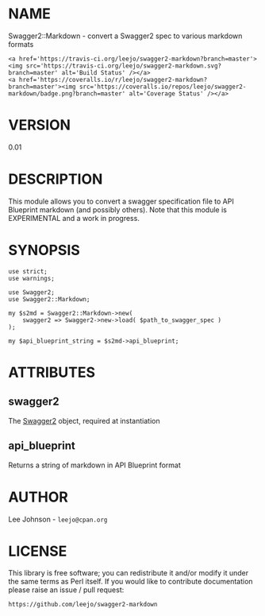 # NAME

Swagger2::Markdown - convert a Swagger2 spec to various markdown formats

<div>

    <a href='https://travis-ci.org/leejo/swagger2-markdown?branch=master'><img src='https://travis-ci.org/leejo/swagger2-markdown.svg?branch=master' alt='Build Status' /></a>
    <a href='https://coveralls.io/r/leejo/swagger2-markdown?branch=master'><img src='https://coveralls.io/repos/leejo/swagger2-markdown/badge.png?branch=master' alt='Coverage Status' /></a>
</div>

# VERSION

0.01

# DESCRIPTION

This module allows you to convert a swagger specification file to API Blueprint
markdown (and possibly others). Note that this module is EXPERIMENTAL and a work
in progress.

# SYNOPSIS

    use strict;
    use warnings;

    use Swagger2;
    use Swagger2::Markdown;

    my $s2md = Swagger2::Markdown->new(
        swagger2 => Swagger2->new->load( $path_to_swagger_spec )
    );

    my $api_blueprint_string = $s2md->api_blueprint;

# ATTRIBUTES

## swagger2

The [Swagger2](https://metacpan.org/pod/Swagger2) object, required at instantiation

## api\_blueprint

Returns a string of markdown in API Blueprint format

# AUTHOR

Lee Johnson - `leejo@cpan.org`

# LICENSE

This library is free software; you can redistribute it and/or modify it under
the same terms as Perl itself. If you would like to contribute documentation
please raise an issue / pull request:

    https://github.com/leejo/swagger2-markdown
